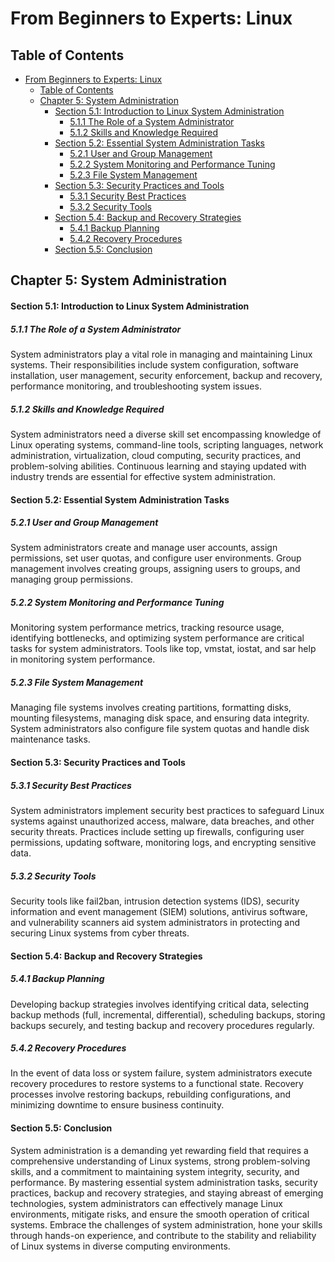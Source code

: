 # From Beginners to Experts: Linux

## Table of Contents

- [From Beginners to Experts: Linux](#from-beginners-to-experts-linux)
  - [Table of Contents](#table-of-content)
  - [Chapter 5: System Administration](#chapter-5-system-administration)
      - [Section 5.1: Introduction to Linux System Administration](#section-51-introduction-to-linux-system-administration)
        - [5.1.1 The Role of a System Administrator](#511-the-role-of-a-system-administrator)
        - [5.1.2 Skills and Knowledge Required](#512-skills-and-knowledge-required)
      - [Section 5.2: Essential System Administration Tasks](#section-52-essential-system-administration-tasks)
        - [5.2.1 User and Group Management](#521-user-and-group-management)
        - [5.2.2 System Monitoring and Performance Tuning](#522-system-monitoring-and-performance-tuning)
        - [5.2.3 File System Management](#523-file-system-management)
      - [Section 5.3: Security Practices and Tools](#section-53-security-practices-and-tools)
        - [5.3.1 Security Best Practices](#531-security-best-practices)
        - [5.3.2 Security Tools](#532-security-tools)
      - [Section 5.4: Backup and Recovery Strategies](#section-54-backup-and-recovery-strategies)
        - [5.4.1 Backup Planning](#541-backup-planning)
        - [5.4.2 Recovery Procedures](#542-recovery-procedures)
      - [Section 5.5: Conclusion](#section-55-conclusion)

## Chapter 5: System Administration

#### Section 5.1: Introduction to Linux System Administration

##### 5.1.1 The Role of a System Administrator

System administrators play a vital role in managing and maintaining Linux systems. Their responsibilities include system configuration, software installation, user management, security enforcement, backup and recovery, performance monitoring, and troubleshooting system issues.

##### 5.1.2 Skills and Knowledge Required

System administrators need a diverse skill set encompassing knowledge of Linux operating systems, command-line tools, scripting languages, network administration, virtualization, cloud computing, security practices, and problem-solving abilities. Continuous learning and staying updated with industry trends are essential for effective system administration.

#### Section 5.2: Essential System Administration Tasks

##### 5.2.1 User and Group Management

System administrators create and manage user accounts, assign permissions, set user quotas, and configure user environments. Group management involves creating groups, assigning users to groups, and managing group permissions.

##### 5.2.2 System Monitoring and Performance Tuning

Monitoring system performance metrics, tracking resource usage, identifying bottlenecks, and optimizing system performance are critical tasks for system administrators. Tools like top, vmstat, iostat, and sar help in monitoring system performance.

##### 5.2.3 File System Management

Managing file systems involves creating partitions, formatting disks, mounting filesystems, managing disk space, and ensuring data integrity. System administrators also configure file system quotas and handle disk maintenance tasks.

#### Section 5.3: Security Practices and Tools

##### 5.3.1 Security Best Practices

System administrators implement security best practices to safeguard Linux systems against unauthorized access, malware, data breaches, and other security threats. Practices include setting up firewalls, configuring user permissions, updating software, monitoring logs, and encrypting sensitive data.

##### 5.3.2 Security Tools

Security tools like fail2ban, intrusion detection systems (IDS), security information and event management (SIEM) solutions, antivirus software, and vulnerability scanners aid system administrators in protecting and securing Linux systems from cyber threats.

#### Section 5.4: Backup and Recovery Strategies

##### 5.4.1 Backup Planning

Developing backup strategies involves identifying critical data, selecting backup methods (full, incremental, differential), scheduling backups, storing backups securely, and testing backup and recovery procedures regularly.

##### 5.4.2 Recovery Procedures

In the event of data loss or system failure, system administrators execute recovery procedures to restore systems to a functional state. Recovery processes involve restoring backups, rebuilding configurations, and minimizing downtime to ensure business continuity.

#### Section 5.5: Conclusion

System administration is a demanding yet rewarding field that requires a comprehensive understanding of Linux systems, strong problem-solving skills, and a commitment to maintaining system integrity, security, and performance. By mastering essential system administration tasks, security practices, backup and recovery strategies, and staying abreast of emerging technologies, system administrators can effectively manage Linux environments, mitigate risks, and ensure the smooth operation of critical systems. Embrace the challenges of system administration, hone your skills through hands-on experience, and contribute to the stability and reliability of Linux systems in diverse computing environments.
